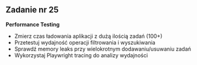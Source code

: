 <!-- _class: time25 -->

## Zadanie nr 25

**Performance Testing**

- Zmierz czas ładowania aplikacji z dużą ilością zadań (100+)
- Przetestuj wydajność operacji filtrowania i wyszukiwania
- Sprawdź memory leaks przy wielokrotnym dodawaniu/usuwaniu zadań
- Wykorzystaj Playwright tracing do analizy wydajności